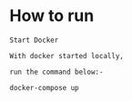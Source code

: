 # How to run

```
Start Docker 

With docker started locally,

run the command below:-

docker-compose up
```
